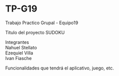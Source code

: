 # TP-G19
Trabajo Practico Grupal - Equipo19


Titulo del proyecto
SUDOKU

Integrantes
<br>Nahuel Stellato
<br>Ezequiel Villa
<br>Ivan Fiasche



Funcionalidades que tendrá el aplicativo, juego, etc.
